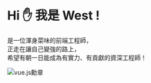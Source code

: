 # Hi ✋ 我是 West !

是一位渾身菜味的前端工程師，<br>
正走在讓自己變強的路上，<br>
希望有朝一日能成為有實力、有貢獻的資深工程師！<br>

<img src="https://img.shields.io/badge/-Vue.js-4FC08D?logo=Vue.js&logoColor=white&logoWidth=24" alt="vue.js勳章"/>  <img src="https://img.shields.io/badge/-Scss-CC6699?logo=sass&logoColor=white&logoWidth=24" alt=""/>  <img src="https://img.shields.io/badge/-Python-3776AB?logo=python&logoColor=white&logoWidth=24" alt=""/> 
